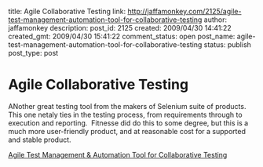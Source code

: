 title: Agile Collaborative Testing
link: http://jaffamonkey.com/2125/agile-test-management-automation-tool-for-collaborative-testing
author: jaffamonkey
description: 
post_id: 2125
created: 2009/04/30 14:41:22
created_gmt: 2009/04/30 15:41:22
comment_status: open
post_name: agile-test-management-automation-tool-for-collaborative-testing
status: publish
post_type: post

# Agile Collaborative Testing

ANother great testing tool from the makers of Selenium suite of products.  This one netaly ties in the testing process, from requirements through to execution and reporting.  Fitnesse did do this to some degree, but this is a much more user-friendly product, and at reasonable cost for a supported and stable product.

[Agile Test Management & Automation Tool for Collaborative Testing](http://studios.thoughtworks.com/twist-agile-test-automation)